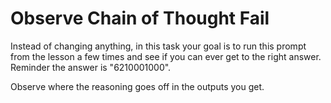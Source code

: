 # Observe Chain of Thought Fail

Instead of changing anything, in this task your goal is to run this prompt from the lesson a few times and see if you can ever get to the right answer. Reminder the answer is "6210001000".

Observe where the reasoning goes off in the outputs you get.